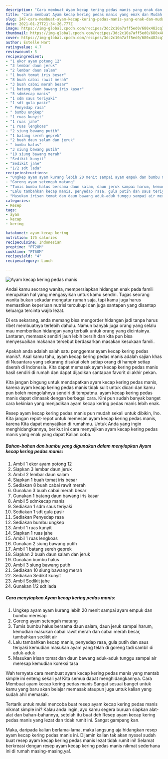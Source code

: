 ```yaml
---
description: "Cara membuat Ayam kecap kering pedas manis yang enak dan Mudah Dibuat"
title: "Cara membuat Ayam kecap kering pedas manis yang enak dan Mudah Dibuat"
slug: 247-cara-membuat-ayam-kecap-kering-pedas-manis-yang-enak-dan-mudah-dibuat
date: 2021-01-27T21:34:26.777Z
image: https://img-global.cpcdn.com/recipes/3dc2c10a7aff5ed0/680x482cq70/ayam-kecap-kering-pedas-manis-foto-resep-utama.jpg
thumbnail: https://img-global.cpcdn.com/recipes/3dc2c10a7aff5ed0/680x482cq70/ayam-kecap-kering-pedas-manis-foto-resep-utama.jpg
cover: https://img-global.cpcdn.com/recipes/3dc2c10a7aff5ed0/680x482cq70/ayam-kecap-kering-pedas-manis-foto-resep-utama.jpg
author: Estelle Hart
ratingvalue: 4.7
reviewcount: 5
recipeingredient:
- "1 ekor ayam potong 12"
- "3 lembar daun jeruk"
- "2 lembar daun salam"
- "1 buah tomat iris besar"
- "8 buah cabai rawit merah"
- "3 buah cabai merah besar"
- "1 batang daun bawang iris kasar"
- "5 sdmkecap manis"
- "1 sdm saus teriyaki"
- "1 sdt gula pasir"
- " Penyedap rasa"
- " bumbu ungkep"
- "1 ruas kunyit"
- "1 ruas jahe"
- "1 ruas lengkoas"
- "2 siung bawang putih"
- "1 batang sereh geprek"
- "2 buah daun salam dan jeruk"
- " bumbu halus"
- "3 siung bawang putih"
- "10 siung bawang merah"
- "Sedikit kunyit"
- "Sedikit jahe"
- "1/2 sdt lada"
recipeinstructions:
- "Ungkep ayam ayam kurang lebih 20 menit sampai ayam empuk dan bumbu meresap"
- "Goreng ayam setengah matang"
- "Tumis bumbu halus bersama daun salam, daun jeruk sampai harum, kemudian masukan cabai rawit merah dan cabai merah besar, tambahkan sedikit air"
- "Lalu tambahkan kecap manis, penyedap rasa, gula putih dan saus teriyaki kemudian masukan ayam yang telah di goreng tadi sambil di aduk-aduk"
- "Masukan irisan tomat dan daun bawang aduk-aduk tunggu sampai air meresap kemudian koreksi tasa"
categories:
- Resep
tags:
- ayam
- kecap
- kering

katakunci: ayam kecap kering 
nutrition: 175 calories
recipecuisine: Indonesian
preptime: "PT28M"
cooktime: "PT60M"
recipeyield: "4"
recipecategory: Lunch

---
```



![Ayam kecap kering pedas manis](https://img-global.cpcdn.com/recipes/3dc2c10a7aff5ed0/680x482cq70/ayam-kecap-kering-pedas-manis-foto-resep-utama.jpg)

Andai kamu seorang wanita, mempersiapkan hidangan enak pada famili merupakan hal yang mengasyikan untuk kamu sendiri. Tugas seorang  wanita bukan sekadar mengatur rumah saja, tapi kamu juga harus memastikan keperluan nutrisi tercukupi dan juga santapan yang disantap keluarga tercinta wajib lezat.

Di era  sekarang, anda memang bisa mengorder hidangan jadi tanpa harus ribet membuatnya terlebih dahulu. Namun banyak juga orang yang selalu mau memberikan hidangan yang terbaik untuk orang yang dicintainya. Lantaran, memasak sendiri jauh lebih bersih dan kita pun bisa menyesuaikan makanan tersebut berdasarkan masakan kesukaan famili. 



Apakah anda adalah salah satu penggemar ayam kecap kering pedas manis?. Asal kamu tahu, ayam kecap kering pedas manis adalah sajian khas di Nusantara yang sekarang disukai oleh setiap orang di hampir setiap daerah di Indonesia. Kita dapat memasak ayam kecap kering pedas manis hasil sendiri di rumah dan dapat dijadikan santapan favorit di akhir pekan.

Kita jangan bingung untuk mendapatkan ayam kecap kering pedas manis, karena ayam kecap kering pedas manis tidak sulit untuk dicari dan kamu pun boleh mengolahnya sendiri di tempatmu. ayam kecap kering pedas manis dapat dimasak dengan berbagai cara. Kini pun sudah banyak banget cara kekinian yang menjadikan ayam kecap kering pedas manis lebih enak.

Resep ayam kecap kering pedas manis pun mudah sekali untuk dibikin, lho. Kita jangan repot-repot untuk memesan ayam kecap kering pedas manis, karena Kita dapat menyajikan di rumahmu. Untuk Anda yang ingin menghidangkannya, berikut ini cara menyajikan ayam kecap kering pedas manis yang enak yang dapat Kalian coba.

<!--inarticleads1-->

##### Bahan-bahan dan bumbu yang digunakan dalam menyiapkan Ayam kecap kering pedas manis:

1. Ambil 1 ekor ayam potong 12
1. Siapkan 3 lembar daun jeruk
1. Ambil 2 lembar daun salam
1. Siapkan 1 buah tomat iris besar
1. Sediakan 8 buah cabai rawit merah
1. Gunakan 3 buah cabai merah besar
1. Gunakan 1 batang daun bawang iris kasar
1. Ambil 5 sdmkecap manis
1. Sediakan 1 sdm saus teriyaki
1. Sediakan 1 sdt gula pasir
1. Sediakan  Penyedap rasa
1. Sediakan  bumbu ungkep
1. Ambil 1 ruas kunyit
1. Siapkan 1 ruas jahe
1. Ambil 1 ruas lengkoas
1. Gunakan 2 siung bawang putih
1. Ambil 1 batang sereh geprek
1. Siapkan 2 buah daun salam dan jeruk
1. Gunakan  bumbu halus
1. Ambil 3 siung bawang putih
1. Sediakan 10 siung bawang merah
1. Sediakan Sedikit kunyit
1. Ambil Sedikit jahe
1. Gunakan 1/2 sdt lada




<!--inarticleads2-->

##### Cara menyiapkan Ayam kecap kering pedas manis:

1. Ungkep ayam ayam kurang lebih 20 menit sampai ayam empuk dan bumbu meresap
1. Goreng ayam setengah matang
1. Tumis bumbu halus bersama daun salam, daun jeruk sampai harum, kemudian masukan cabai rawit merah dan cabai merah besar, tambahkan sedikit air
1. Lalu tambahkan kecap manis, penyedap rasa, gula putih dan saus teriyaki kemudian masukan ayam yang telah di goreng tadi sambil di aduk-aduk
1. Masukan irisan tomat dan daun bawang aduk-aduk tunggu sampai air meresap kemudian koreksi tasa




Wah ternyata cara membuat ayam kecap kering pedas manis yang mantab simple ini enteng sekali ya! Kita semua dapat menghidangkannya. Cara Membuat ayam kecap kering pedas manis Sangat sesuai banget untuk kamu yang baru akan belajar memasak ataupun juga untuk kalian yang sudah ahli memasak.

Tertarik untuk mulai mencoba buat resep ayam kecap kering pedas manis nikmat simple ini? Kalau anda ingin, ayo kamu segera buruan siapkan alat-alat dan bahan-bahannya, setelah itu buat deh Resep ayam kecap kering pedas manis yang lezat dan tidak rumit ini. Sangat gampang kan. 

Maka, daripada kalian berlama-lama, maka langsung aja hidangkan resep ayam kecap kering pedas manis ini. Dijamin kalian tak akan nyesel sudah buat resep ayam kecap kering pedas manis lezat tidak rumit ini! Selamat berkreasi dengan resep ayam kecap kering pedas manis nikmat sederhana ini di rumah masing-masing,ya!.

